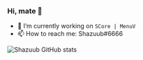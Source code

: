 ### Hi, mate 👋

- 🌱 I’m currently working on `SCore | MenuV`
- 📫 How to reach me: Shazuub#6666

![Shazuub GitHub stats](https://github-readme-stats.vercel.app/api?username=Shazuub&show_icons=true&theme=radical)
